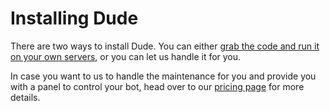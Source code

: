 # Installing Dude

 There are two ways to install Dude. You can either [grab the code and run it on your own servers](/dude/content/getting_started.md), or you can let us handle it for you.
 
 In case you want to us to handle the maintenance for you and provide you with a panel to control your bot, head over to our [pricing page](http://dude.pichak.co/pricing/) for more details.
 
 